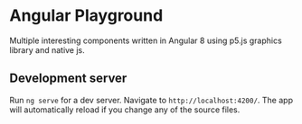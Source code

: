 # Angular Playground

Multiple interesting components written in Angular 8 using p5.js graphics library and native js.

## Development server

Run `ng serve` for a dev server. Navigate to `http://localhost:4200/`. The app will automatically reload if you change any of the source files.

